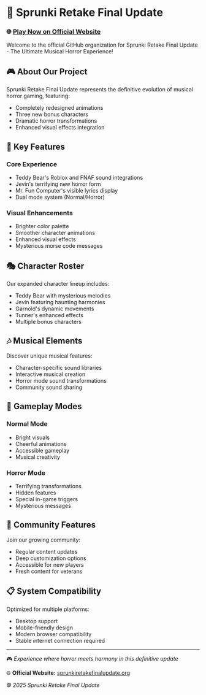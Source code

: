 # 🎵 Sprunki Retake Final Update

### 🌐 [Play Now on Official Website](https://sprunkiretakefinalupdate.org)

Welcome to the official GitHub organization for Sprunki Retake Final Update - The Ultimate Musical Horror Experience!

## 🎮 About Our Project

Sprunki Retake Final Update represents the definitive evolution of musical horror gaming, featuring:
- Completely redesigned animations
- Three new bonus characters
- Dramatic horror transformations
- Enhanced visual effects integration

## 🌟 Key Features

### Core Experience
- Teddy Bear's Roblox and FNAF sound integrations
- Jevin's terrifying new horror form
- Mr. Fun Computer's visible lyrics display
- Dual mode system (Normal/Horror)

### Visual Enhancements
- Brighter color palette
- Smoother character animations
- Enhanced visual effects
- Mysterious morse code messages

## 🎭 Character Roster

Our expanded character lineup includes:
- Teddy Bear with mysterious melodies
- Jevin featuring haunting harmonies
- Garnold's dynamic movements
- Tunner's enhanced effects
- Multiple bonus characters

## 🎶 Musical Elements

Discover unique musical features:
- Character-specific sound libraries
- Interactive musical creation
- Horror mode sound transformations
- Community sound sharing

## 🎨 Gameplay Modes

### Normal Mode
- Bright visuals
- Cheerful animations
- Accessible gameplay
- Musical creativity

### Horror Mode
- Terrifying transformations
- Hidden features
- Special in-game triggers
- Mysterious messages

## 🤝 Community Features

Join our growing community:
- Regular content updates
- Deep customization options
- Accessible for new players
- Fresh content for veterans

## 📋 System Compatibility

Optimized for multiple platforms:
- Desktop support
- Mobile-friendly design
- Modern browser compatibility
- Stable internet connection required

---

🎮 *Experience where horror meets harmony in this definitive update*

🌐 **Official Website:** [sprunkiretakefinalupdate.org](https://sprunkiretakefinalupdate.org)

*© 2025 Sprunki Retake Final Update*
